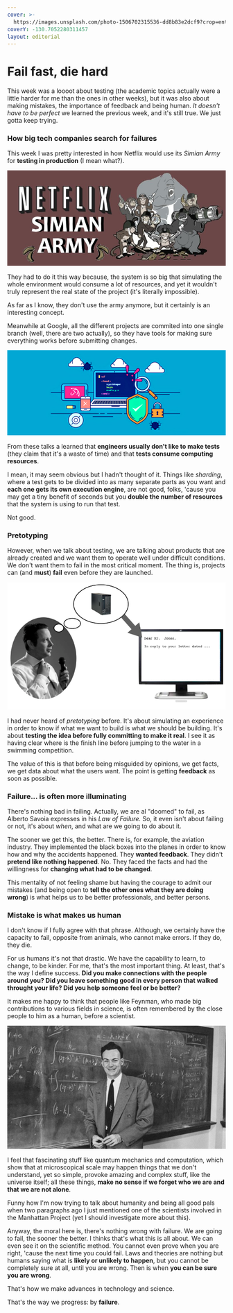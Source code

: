 ```yaml
---
cover: >-
  https://images.unsplash.com/photo-1506702315536-dd8b83e2dcf9?crop=entropy&cs=srgb&fm=jpg&ixid=MnwxOTcwMjR8MHwxfHNlYXJjaHw1fHxtaXN0YWtlfGVufDB8fHx8MTY1MTUzMzY2Ng&ixlib=rb-1.2.1&q=85
coverY: -130.7052280311457
layout: editorial
---
```


# Fail fast, die hard

This week was a loooot about testing (the academic topics actually were a little harder for me than the ones in other weeks), but it was also about making mistakes, the importance of feedback and being human. _It doesn't have to be perfect_ we learned the previous week, and it's still true. We just gotta keep trying.

### How big tech companies search for failures <a href="#netflix_google_testing" id="netflix_google_testing"></a>

This week I was pretty interested in how Netflix would use its _Simian Army_ for **testing in production** (I mean what?).&#x20;

![](<../.gitbook/assets/image (7) (1).png>)

They had to do it this way because, the system is so big that simulating the whole environment would consume a lot of resources, and yet it wouldn't truly represent the real state of the project (it's literally impossible).

As far as I know, they don't use the army anymore, but it certainly is an interesting concept.

Meanwhile at Google, all the different projects are commited into one single branch (well, there are two actually), so they have tools for making sure everything works before submitting changes.

![](<../.gitbook/assets/image (4).png>)

From these talks a learned that **engineers usually don't like to make tests** (they claim that it's a waste of time) and that **tests consume computing resources**.&#x20;

I mean, it may seem obvious but I hadn't thought of it. Things like _sharding_, where a test gets to be divided into as many separate parts as you want and **each one gets its own execution engine**, are not good, folks, 'cause you may get a tiny benefit of seconds but you **double the number of resources** that the system is using to run that test.

Not good.

### Pretotyping

However, when we talk about testing, we are talking about products that are already created and we want them to operate well under difficult conditions. We don't want them to fail in the most critical moment. The thing is, projects can (and **must**) **fail** even before they are launched.

![Pretotyping at IBM](<../.gitbook/assets/image (11) (1) (1).png>)

I had never heard of _pretotyping_ before. It's about simulating an experience in order to know if what we want to build is what we should be building. It's about **testing the idea before fully committing to make it real**. I see it as having clear where is the finish line before jumping to the water in a swimming competition.&#x20;

The value of this is that before being misguided by opinions, we get facts, we get data about what the users want. The point is getting **feedback** as soon as possible.

### Failure... is often more illuminating

There's nothing bad in failing. Actually, we are al "doomed" to fail, as Alberto Savoia expresses in his _Law of Failure._ So, it even isn't about failing or not, it's about _when_, and what are we going to do about it.

The sooner we get this, the better. There is, for example, the aviation industry. They implemented the black boxes into the planes in order to know how and why the accidents happened. They **wanted feedback**. They didn't **pretend like nothing happened**. No. They faced the facts and had the willingness for **changing what had to be changed**.

This mentality of not feeling shame but having the courage to admit our mistakes (and being open to **tell the other ones what they are doing wrong**) is what helps us to be better professionals, and better persons.

### Mistake is what makes us human

I don't know if I fully agree with that phrase. Although, we certainly have the capacity to fail, opposite from animals, who cannot make errors. If they do, they die.

For us humans it's not that drastic. We have the capability to learn, to change, to be kinder. For me, that's the most important thing. At least, that's the way I define success. **Did you make connections with the people around you? Did you leave something good in every person that walked throught your life? Did you help someone feel or be better?**

It makes me happy to think that people like Feynman, who made big contributions to various fields in science, is often remembered by the close people to him as a human, before a scientist.

![](<../.gitbook/assets/image (1) (1).png>)

I feel that fascinating stuff like quantum mechanics and computation, which show that at microscopical scale may happen things that we don't understand, yet so simple, provoke amazing and complex stuff, like the universe itself; all these things, **make no sense if we forget who we are and that we are not alone**.

Funny how I'm now trying to talk about humanity and being all good pals when two paragraphs ago I just mentioned one of the scientists involved in the Manhattan Project (yet I should investigate more about this).

Anyway, the moral here is, there's nothing wrong with failure. We are going to fail, the sooner the better. I thinks that's what this is all about. We can even see it on the scientific method. You cannot even prove when you are right, 'cause the next time you could fail. Laws and theories are nothing but humans saying what is **likely or unlikely to happen**, but you cannot be completely sure at all, until you are wrong. Then is when **you can be sure you are wrong**.

That's how we make advances in technology and science.

That's the way we progress: by **failure**.

